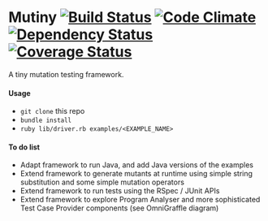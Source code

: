 # Mutiny [![Build Status](https://travis-ci.org/louismrose/mutiny.png?branch=master)](https://travis-ci.org/louismrose/mutiny) [![Code Climate](https://codeclimate.com/github/louismrose/mutiny.png)](https://codeclimate.com/github/louismrose/mutiny) [![Dependency Status](https://gemnasium.com/louismrose/mutiny.png)](https://gemnasium.com/louismrose/mutiny) [![Coverage Status](https://coveralls.io/repos/louismrose/mutiny/badge.png?branch=master)](https://coveralls.io/r/louismrose/mutiny?branch=master)

A tiny mutation testing framework.

#### Usage
* `git clone` this repo
* `bundle install`
* `ruby lib/driver.rb examples/<EXAMPLE_NAME>`

#### To do list
* Adapt framework to run Java, and add Java versions of the examples
* Extend framework to generate mutants at runtime using simple string substitution and some simple mutation operators
* Extend framework to run tests using the RSpec / JUnit APIs
* Extend framework to explore Program Analyser and more sophisticated Test Case Provider components (see OmniGraffle diagram)
